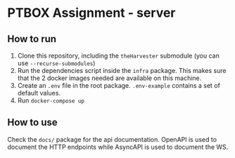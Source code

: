 # PTBOX Assignment - server

## How to run
1. Clone this repository, including the `theHarvester` submodule (you can use `--recurse-submodules`)
2. Run the dependencies script inside the `infra` package. This makes sure that the 2 docker images needed are available on this machine.
3. Create an `.env` file in the root package. `.env-example` contains a set of default values.
4. Run `docker-compose up`

## How to use
Check the `docs/` package for the api documentation. OpenAPI is used to document the HTTP endpoints while AsyncAPI is used to document the WS. 